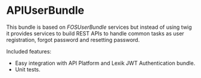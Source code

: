 # APIUserBundle

This bundle is based on *FOSUserBundle* services but instead of using twig it provides services to build REST APIs to handle common tasks as user registration, forgot password and resetting password.

Included features:
- Easy integration with API Platform and Lexik JWT Authentication bundle.
- Unit tests.
